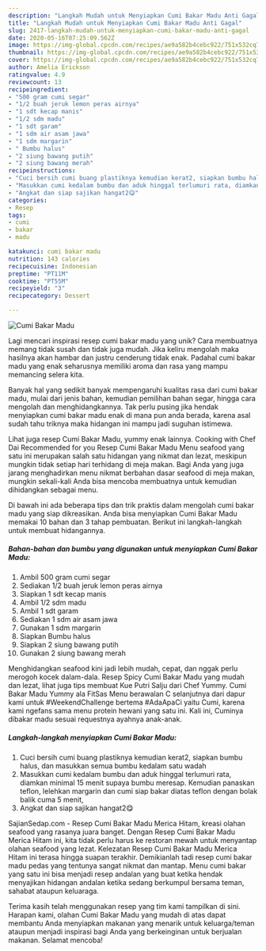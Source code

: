 ```yaml
---
description: "Langkah Mudah untuk Menyiapkan Cumi Bakar Madu Anti Gagal"
title: "Langkah Mudah untuk Menyiapkan Cumi Bakar Madu Anti Gagal"
slug: 2417-langkah-mudah-untuk-menyiapkan-cumi-bakar-madu-anti-gagal
date: 2020-05-16T07:25:09.562Z
image: https://img-global.cpcdn.com/recipes/ae9a582b4cebc922/751x532cq70/cumi-bakar-madu-foto-resep-utama.jpg
thumbnail: https://img-global.cpcdn.com/recipes/ae9a582b4cebc922/751x532cq70/cumi-bakar-madu-foto-resep-utama.jpg
cover: https://img-global.cpcdn.com/recipes/ae9a582b4cebc922/751x532cq70/cumi-bakar-madu-foto-resep-utama.jpg
author: Amelia Erickson
ratingvalue: 4.9
reviewcount: 13
recipeingredient:
- "500 gram cumi segar"
- "1/2 buah jeruk lemon peras airnya"
- "1 sdt kecap manis"
- "1/2 sdm madu"
- "1 sdt garam"
- "1 sdm air asam jawa"
- "1 sdm margarin"
- " Bumbu halus"
- "2 siung bawang putih"
- "2 siung bawang merah"
recipeinstructions:
- "Cuci bersih cumi buang plastiknya kemudian kerat2, siapkan bumbu halus, dan masukkan semua bumbu kedalam satu wadah"
- "Masukkan cumi kedalam bumbu dan aduk hinggal terlumuri rata, diamkan minimal 15 menit supaya bumbu meresap. Kemudian panaskan teflon, lelehkan margarin dan cumi siap bakar diatas teflon dengan bolak balik cuma 5 menit,"
- "Angkat dan siap sajikan hangat2😋"
categories:
- Resep
tags:
- cumi
- bakar
- madu

katakunci: cumi bakar madu 
nutrition: 143 calories
recipecuisine: Indonesian
preptime: "PT11M"
cooktime: "PT55M"
recipeyield: "3"
recipecategory: Dessert

---
```



![Cumi Bakar Madu](https://img-global.cpcdn.com/recipes/ae9a582b4cebc922/751x532cq70/cumi-bakar-madu-foto-resep-utama.jpg)

Lagi mencari inspirasi resep cumi bakar madu yang unik? Cara membuatnya memang tidak susah dan tidak juga mudah. Jika keliru mengolah maka hasilnya akan hambar dan justru cenderung tidak enak. Padahal cumi bakar madu yang enak seharusnya memiliki aroma dan rasa yang mampu memancing selera kita.

Banyak hal yang sedikit banyak mempengaruhi kualitas rasa dari cumi bakar madu, mulai dari jenis bahan, kemudian pemilihan bahan segar, hingga cara mengolah dan menghidangkannya. Tak perlu pusing jika hendak menyiapkan cumi bakar madu enak di mana pun anda berada, karena asal sudah tahu triknya maka hidangan ini mampu jadi suguhan istimewa.

Lihat juga resep Cumi Bakar Madu, yummy enak lainnya. Cooking with Chef Dai Recommended for you Resep Cumi Bakar Madu Menu seafood yang satu ini merupakan salah satu hidangan yang nikmat dan lezat, meskipun mungkin tidak setiap hari terhidang di meja makan. Bagi Anda yang juga jarang menghadirkan menu nikmat berbahan dasar seafood di meja makan, mungkin sekali-kali Anda bisa mencoba membuatnya untuk kemudian dihidangkan sebagai menu.


Di bawah ini ada beberapa tips dan trik praktis dalam mengolah cumi bakar madu yang siap dikreasikan. Anda bisa menyiapkan Cumi Bakar Madu memakai 10 bahan dan 3 tahap pembuatan. Berikut ini langkah-langkah untuk membuat hidangannya.

<!--inarticleads1-->

##### Bahan-bahan dan bumbu yang digunakan untuk menyiapkan Cumi Bakar Madu:

1. Ambil 500 gram cumi segar
1. Sediakan 1/2 buah jeruk lemon peras airnya
1. Siapkan 1 sdt kecap manis
1. Ambil 1/2 sdm madu
1. Ambil 1 sdt garam
1. Sediakan 1 sdm air asam jawa
1. Gunakan 1 sdm margarin
1. Siapkan  Bumbu halus
1. Siapkan 2 siung bawang putih
1. Gunakan 2 siung bawang merah


Menghidangkan seafood kini jadi lebih mudah, cepat, dan nggak perlu merogoh kocek dalam-dala. Resep Spicy Cumi Bakar Madu yang mudah dan lezat, lihat juga tips membuat Kue Putri Salju dari Chef Yummy. Cumi Bakar Madu Yummy ala FitSas Menu berawalan C selanjutnya dari dapur kami untuk #WeekendChallenge bertema #AdaApaCi yaitu Cumi, karena kami ngefans sama menu protein hewani yang satu ini. Kali ini, Cuminya dibakar madu sesuai requestnya ayahnya anak-anak. 

<!--inarticleads2-->

##### Langkah-langkah menyiapkan Cumi Bakar Madu:

1. Cuci bersih cumi buang plastiknya kemudian kerat2, siapkan bumbu halus, dan masukkan semua bumbu kedalam satu wadah
1. Masukkan cumi kedalam bumbu dan aduk hinggal terlumuri rata, diamkan minimal 15 menit supaya bumbu meresap. Kemudian panaskan teflon, lelehkan margarin dan cumi siap bakar diatas teflon dengan bolak balik cuma 5 menit,
1. Angkat dan siap sajikan hangat2😋


SajianSedap.com - Resep Cumi Bakar Madu Merica Hitam, kreasi olahan seafood yang rasanya juara banget. Dengan Resep Cumi Bakar Madu Merica Hitam ini, kita tidak perlu harus ke restoran mewah untuk menyantap olahan seafood yang lezat. Kelezatan Resep Cumi Bakar Madu Merica Hitam ini terasa hingga suapan terakhir. Demikianlah tadi resep cumi bakar madu pedas yang tentunya sangat nikmat dan mantap. Menu cumi bakar yang satu ini bisa menjadi resep andalan yang buat ketika hendak menyajikan hidangan andalan ketika sedang berkumpul bersama teman, sahabat ataupun keluaraga. 

Terima kasih telah menggunakan resep yang tim kami tampilkan di sini. Harapan kami, olahan Cumi Bakar Madu yang mudah di atas dapat membantu Anda menyiapkan makanan yang menarik untuk keluarga/teman ataupun menjadi inspirasi bagi Anda yang berkeinginan untuk berjualan makanan. Selamat mencoba!
